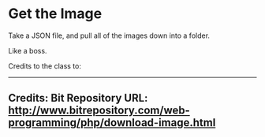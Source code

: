Get the Image
=========

Take a JSON file, and pull all of the images down into a folder. 

Like a boss.

Credits to the class to: 

-------------------------------------------------------------------------
Credits: Bit Repository
URL: http://www.bitrepository.com/web-programming/php/download-image.html
-------------------------------------------------------------------------
